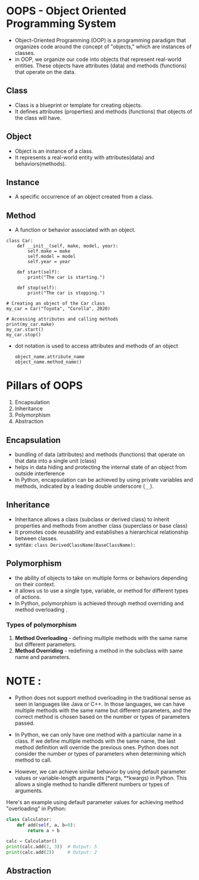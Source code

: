 # OOPS - Object Oriented Programming System 
- Object-Oriented Programming (OOP) is a programming paradigm that organizes code around the concept of "objects," which are instances of classes.
- in OOP, we organize our code into objects that represent real-world entities. These objects have attributes (data) and methods (functions) that operate on the data.

## Class
- Class is a blueprint or template for creating objects.
- It defines attributes (properties) and methods (functions) that objects of the class will have.
  
## Object
- Object is an instance of a class.
- It represents a real-world entity with attributes(data) and behaviors(methods).

## Instance
- A specific occurrence of an object created from a class.

## Method
- A function or behavior associated with an object.

```
class Car:
    def __init__(self, make, model, year):
        self.make = make
        self.model = model
        self.year = year

    def start(self):
        print("The car is starting.")

    def stop(self):
        print("The car is stopping.")

# Creating an object of the Car class
my_car = Car("Toyota", "Corolla", 2020)

# Accessing attributes and calling methods
print(my_car.make)
my_car.start()
my_car.stop()
```
- dot notation is used to access attributes and methods of an object 
  ```
  object_name.attribute_name
  object_name.method_name()
  ```


# Pillars of OOPS
1. Encapsulation
2. Inheritance
3. Polymorphism
4. Abstraction

## Encapsulation
- bundling of data (attributes) and methods (functions) that operate on that data into a single unit (class)
- helps in data hiding and protecting the internal state of an object from outside interference
- In Python, encapsulation can be achieved by using private variables and methods, indicated by a leading double underscore (`__`).

## Inheritance
- Inheritance allows a class (subclass or derived class) to inherit properties and methods from another class (superclass or base class)
- It promotes code reusability and establishes a hierarchical relationship between classes.
- syntax: ```class DerivedClassName(BaseClassName):```

## Polymorphism
- the ability of objects to take on multiple forms or behaviors depending on their context.
- it allows us to use a single type, variable, or method for different types of actions.
- In Python, polymorphism is achieved through method overriding  and method overloading .

###  Types of polymorphism
1. **Method Overloading** - defining multiple methods with the same name but different parameters.
2. **Method Overriding** - redefining a method in the subclass with same name and parameters.


# NOTE : 
- Python does not support method overloading in the traditional sense as seen in languages like Java or C++. In those languages, we can have multiple methods with the same name but different parameters, and the correct method is chosen based on the number or types of parameters passed.

- In Python, we can only have one method with a particular name in a class. If we define multiple methods with the same name, the last method definition will override the previous ones. Python does not consider the number or types of parameters when determining which method to call.

- However, we can achieve similar behavior by using default parameter values or variable-length arguments (*args, **kwargs) in Python. This allows a single method to handle different numbers or types of arguments.

Here's an example using default parameter values for achieving method "overloading" in Python:

```python
class Calculator:
    def add(self, a, b=0):
        return a + b

calc = Calculator()
print(calc.add(2, 3))  # Output: 5
print(calc.add(2))     # Output: 2
```
## Abstraction

